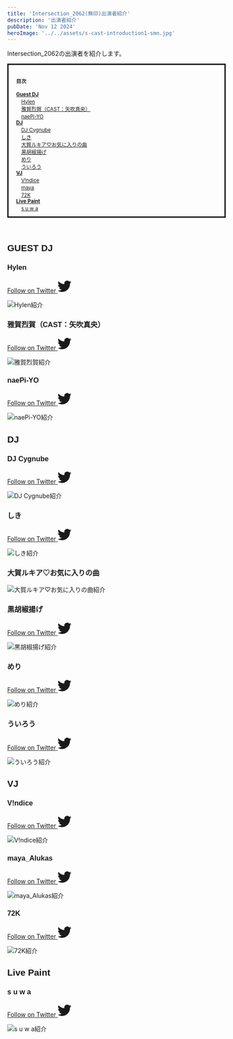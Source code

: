 ```yaml
---
title: 'Intersection_2062(無印)出演者紹介'
description: '出演者紹介'
pubDate: 'Nov 12 2024'
heroImage: '../../assets/s-cast-introduction1-smn.jpg'
---
```

Intersection_2062の出演者を紹介します。

<span style="font-size: smaller;">
<ol class="index">
    <h4>目次</h4>
    <li class="h2"><a href="#guestdj">Guest DJ</a></li>
        <li>　<a href="#hylen">Hylen</a></li>
        <li>　<a href="#rekka">雅賀烈賀（CAST：矢吹真央）</a></li>
        <li>　<a href="#naepiyo">naePi-YO</a></li>
    <li class="h2"><a href="#dj">DJ</a></li>
        <li>　<a href="#Cygnube">DJ Cygnube</a></li>
        <li>　<a href="#shiki">しき</a></li>
        <li>　<a href="#genka">大賀ルキア♡お気に入りの曲</a></li>
        <li>　<a href="#faio">黒胡椒揚げ</a></li>
        <li>　<a href="#hylen">めり</a></li>
        <li>　<a href="#hylen">ういろう</a></li>
    <li class="h2"><a href="#vj">VJ</a></li>
        <li>　<a href="#vindice">V!ndice</a></li>
        <li>　<a href="#maya">maya</a></li>
        <li>　<a href="#72k">72K</a></li>
    <li class="h2"><a href="#lp">Live Paint</a></li>
        <li>　<a href="#suwa">s u w a</a></li>
    </li>
</ol>
</span>

<br>

<h2 id="guestdj">GUEST DJ</h2>
<div class="name-and-x">
    <h3 id="hylen">Hylen</h3> 
    <div class="social-links">
        <a href="https://x.com/Hylen_JP" target="_blank">
            <span class="sr-only">Follow on Twitter</span>
            <svg viewBox="0 0 16 16" aria-hidden="true" width="32" height="32"
                ><path
                    fill="currentColor"
                    d="M5.026 15c6.038 0 9.341-5.003 9.341-9.334 0-.14 0-.282-.006-.422A6.685 6.685 0 0 0 16 3.542a6.658 6.658 0 0 1-1.889.518 3.301 3.301 0 0 0 1.447-1.817 6.533 6.533 0 0 1-2.087.793A3.286 3.286 0 0 0 7.875 6.03a9.325 9.325 0 0 1-6.767-3.429 3.289 3.289 0 0 0 1.018 4.382A3.323 3.323 0 0 1 .64 6.575v.045a3.288 3.288 0 0 0 2.632 3.218 3.203 3.203 0 0 1-.865.115 3.23 3.23 0 0 1-.614-.057 3.283 3.283 0 0 0 3.067 2.277A6.588 6.588 0 0 1 .78 13.58a6.32 6.32 0 0 1-.78-.045A9.344 9.344 0 0 0 5.026 15z"
                ></path></svg
            >
        </a>
    </div>
</div>
    
![Hylen紹介](../../assets/1-introduction/1hylen.jpg)

<div class="name-and-x">
    <h3 id="rekka">雅賀烈賀（CAST：矢吹真央）</h3>  
    <div class="social-links">
        <a href="https://x.com/mao__y13" target="_blank">
            <span class="sr-only">Follow on Twitter</span>
            <svg viewBox="0 0 16 16" aria-hidden="true" width="32" height="32"
                ><path
                    fill="currentColor"
                    d="M5.026 15c6.038 0 9.341-5.003 9.341-9.334 0-.14 0-.282-.006-.422A6.685 6.685 0 0 0 16 3.542a6.658 6.658 0 0 1-1.889.518 3.301 3.301 0 0 0 1.447-1.817 6.533 6.533 0 0 1-2.087.793A3.286 3.286 0 0 0 7.875 6.03a9.325 9.325 0 0 1-6.767-3.429 3.289 3.289 0 0 0 1.018 4.382A3.323 3.323 0 0 1 .64 6.575v.045a3.288 3.288 0 0 0 2.632 3.218 3.203 3.203 0 0 1-.865.115 3.23 3.23 0 0 1-.614-.057 3.283 3.283 0 0 0 3.067 2.277A6.588 6.588 0 0 1 .78 13.58a6.32 6.32 0 0 1-.78-.045A9.344 9.344 0 0 0 5.026 15z"
                ></path></svg
            >
        </a>
    </div>
</div>

![雅賀烈賀紹介](../../assets/1-introduction/1rekka.jpg)

<div class="name-and-x">
	<h3 id="naepiyo">naePi-YO</h3> 
	<div class="social-links">
		<a href="https://x.com/nae_ashiro" target="_blank">
			<span class="sr-only">Follow on Twitter</span>
				<svg viewBox="0 0 16 16" aria-hidden="true" width="32" height="32"
					><path
						fill="currentColor"
						d="M5.026 15c6.038 0 9.341-5.003 9.341-9.334 0-.14 0-.282-.006-.422A6.685 6.685 0 0 0 16 3.542a6.658 6.658 0 0 1-1.889.518 3.301 3.301 0 0 0 1.447-1.817 6.533 6.533 0 0 1-2.087.793A3.286 3.286 0 0 0 7.875 6.03a9.325 9.325 0 0 1-6.767-3.429 3.289 3.289 0 0 0 1.018 4.382A3.323 3.323 0 0 1 .64 6.575v.045a3.288 3.288 0 0 0 2.632 3.218 3.203 3.203 0 0 1-.865.115 3.23 3.23 0 0 1-.614-.057 3.283 3.283 0 0 0 3.067 2.277A6.588 6.588 0 0 1 .78 13.58a6.32 6.32 0 0 1-.78-.045A9.344 9.344 0 0 0 5.026 15z"
					></path></svg
				>
		</a>
	</div>
</div>

![naePi-YO紹介](../../assets/1-introduction/1naepiyo.jpg)

<h2 id="dj">DJ</h2>
<div class="name-and-x">
	<h3 id="Cygnube">DJ Cygnube</h3> 
	<div class="social-links">
		<a href="https://x.com/albNo273" target="_blank">
			<span class="sr-only">Follow on Twitter</span>
				<svg viewBox="0 0 16 16" aria-hidden="true" width="32" height="32"
					><path
						fill="currentColor"
						d="M5.026 15c6.038 0 9.341-5.003 9.341-9.334 0-.14 0-.282-.006-.422A6.685 6.685 0 0 0 16 3.542a6.658 6.658 0 0 1-1.889.518 3.301 3.301 0 0 0 1.447-1.817 6.533 6.533 0 0 1-2.087.793A3.286 3.286 0 0 0 7.875 6.03a9.325 9.325 0 0 1-6.767-3.429 3.289 3.289 0 0 0 1.018 4.382A3.323 3.323 0 0 1 .64 6.575v.045a3.288 3.288 0 0 0 2.632 3.218 3.203 3.203 0 0 1-.865.115 3.23 3.23 0 0 1-.614-.057 3.283 3.283 0 0 0 3.067 2.277A6.588 6.588 0 0 1 .78 13.58a6.32 6.32 0 0 1-.78-.045A9.344 9.344 0 0 0 5.026 15z"
					></path></svg
				>
		</a>
	</div>
</div>

![DJ Cygnube紹介](../../assets/1-introduction/1cygnube.jpg)

<div class="name-and-x">
	<h3 id="shiki">しき</h3>  
	<div class="social-links">
		<a href="https://x.com/4_ki_ta" target="_blank">
			<span class="sr-only">Follow on Twitter</span>
				<svg viewBox="0 0 16 16" aria-hidden="true" width="32" height="32"
					><path
						fill="currentColor"
						d="M5.026 15c6.038 0 9.341-5.003 9.341-9.334 0-.14 0-.282-.006-.422A6.685 6.685 0 0 0 16 3.542a6.658 6.658 0 0 1-1.889.518 3.301 3.301 0 0 0 1.447-1.817 6.533 6.533 0 0 1-2.087.793A3.286 3.286 0 0 0 7.875 6.03a9.325 9.325 0 0 1-6.767-3.429 3.289 3.289 0 0 0 1.018 4.382A3.323 3.323 0 0 1 .64 6.575v.045a3.288 3.288 0 0 0 2.632 3.218 3.203 3.203 0 0 1-.865.115 3.23 3.23 0 0 1-.614-.057 3.283 3.283 0 0 0 3.067 2.277A6.588 6.588 0 0 1 .78 13.58a6.32 6.32 0 0 1-.78-.045A9.344 9.344 0 0 0 5.026 15z"
					></path></svg
				>
		</a>
	</div>
</div>

![しき紹介](../../assets/1-introduction/1shiki.jpg)

<h3 id="genka">大賀ルキア♡お気に入りの曲</h3> 

![大賀ルキア♡お気に入りの曲紹介](../../assets/1-introduction/1genka.jpg)

<div class="name-and-x">
	<h3 id="faio">黒胡椒揚げ</h3> 
	<div class="social-links">
		<a href="https://x.com/BP_renkon" target="_blank">
			<span class="sr-only">Follow on Twitter</span>
				<svg viewBox="0 0 16 16" aria-hidden="true" width="32" height="32"
					><path
						fill="currentColor"
						d="M5.026 15c6.038 0 9.341-5.003 9.341-9.334 0-.14 0-.282-.006-.422A6.685 6.685 0 0 0 16 3.542a6.658 6.658 0 0 1-1.889.518 3.301 3.301 0 0 0 1.447-1.817 6.533 6.533 0 0 1-2.087.793A3.286 3.286 0 0 0 7.875 6.03a9.325 9.325 0 0 1-6.767-3.429 3.289 3.289 0 0 0 1.018 4.382A3.323 3.323 0 0 1 .64 6.575v.045a3.288 3.288 0 0 0 2.632 3.218 3.203 3.203 0 0 1-.865.115 3.23 3.23 0 0 1-.614-.057 3.283 3.283 0 0 0 3.067 2.277A6.588 6.588 0 0 1 .78 13.58a6.32 6.32 0 0 1-.78-.045A9.344 9.344 0 0 0 5.026 15z"
					></path></svg
				>
		</a>
	</div>
</div>

![黒胡椒揚げ紹介](../../assets/1-introduction/1faio.jpg)

<div class="name-and-x">
	<h3 id="mery">めり</h3> 
	<div class="social-links">
		<a href="https://x.com/d1ggtter" target="_blank">
			<span class="sr-only">Follow on Twitter</span>
				<svg viewBox="0 0 16 16" aria-hidden="true" width="32" height="32"
					><path
						fill="currentColor"
						d="M5.026 15c6.038 0 9.341-5.003 9.341-9.334 0-.14 0-.282-.006-.422A6.685 6.685 0 0 0 16 3.542a6.658 6.658 0 0 1-1.889.518 3.301 3.301 0 0 0 1.447-1.817 6.533 6.533 0 0 1-2.087.793A3.286 3.286 0 0 0 7.875 6.03a9.325 9.325 0 0 1-6.767-3.429 3.289 3.289 0 0 0 1.018 4.382A3.323 3.323 0 0 1 .64 6.575v.045a3.288 3.288 0 0 0 2.632 3.218 3.203 3.203 0 0 1-.865.115 3.23 3.23 0 0 1-.614-.057 3.283 3.283 0 0 0 3.067 2.277A6.588 6.588 0 0 1 .78 13.58a6.32 6.32 0 0 1-.78-.045A9.344 9.344 0 0 0 5.026 15z"
					></path></svg
				>
		</a>
	</div>
</div>

![めり紹介](../../assets/1-introduction/1mery.jpg)

<div class="name-and-x">
	<h3 id="willow">ういろう</h3> 
	<div class="social-links">
		<a href="https://x.com/willow_2b" target="_blank">
			<span class="sr-only">Follow on Twitter</span>
				<svg viewBox="0 0 16 16" aria-hidden="true" width="32" height="32"
					><path
						fill="currentColor"
						d="M5.026 15c6.038 0 9.341-5.003 9.341-9.334 0-.14 0-.282-.006-.422A6.685 6.685 0 0 0 16 3.542a6.658 6.658 0 0 1-1.889.518 3.301 3.301 0 0 0 1.447-1.817 6.533 6.533 0 0 1-2.087.793A3.286 3.286 0 0 0 7.875 6.03a9.325 9.325 0 0 1-6.767-3.429 3.289 3.289 0 0 0 1.018 4.382A3.323 3.323 0 0 1 .64 6.575v.045a3.288 3.288 0 0 0 2.632 3.218 3.203 3.203 0 0 1-.865.115 3.23 3.23 0 0 1-.614-.057 3.283 3.283 0 0 0 3.067 2.277A6.588 6.588 0 0 1 .78 13.58a6.32 6.32 0 0 1-.78-.045A9.344 9.344 0 0 0 5.026 15z"
					></path></svg
				>
		</a>
	</div>
</div>

![ういろう紹介](../../assets/1-introduction/1willow.jpg)

<h2 id="vj">VJ</h2>
<div class="name-and-x">
	<h3 id="vindice">V!ndice</h3> 
	<div class="social-links">
		<a href="https://x.com/vindice0" target="_blank">
			<span class="sr-only">Follow on Twitter</span>
				<svg viewBox="0 0 16 16" aria-hidden="true" width="32" height="32"
					><path
						fill="currentColor"
						d="M5.026 15c6.038 0 9.341-5.003 9.341-9.334 0-.14 0-.282-.006-.422A6.685 6.685 0 0 0 16 3.542a6.658 6.658 0 0 1-1.889.518 3.301 3.301 0 0 0 1.447-1.817 6.533 6.533 0 0 1-2.087.793A3.286 3.286 0 0 0 7.875 6.03a9.325 9.325 0 0 1-6.767-3.429 3.289 3.289 0 0 0 1.018 4.382A3.323 3.323 0 0 1 .64 6.575v.045a3.288 3.288 0 0 0 2.632 3.218 3.203 3.203 0 0 1-.865.115 3.23 3.23 0 0 1-.614-.057 3.283 3.283 0 0 0 3.067 2.277A6.588 6.588 0 0 1 .78 13.58a6.32 6.32 0 0 1-.78-.045A9.344 9.344 0 0 0 5.026 15z"
					></path></svg
				>
		</a>
	</div>
</div>

![V!ndice紹介](../../assets/1-introduction/1vindice.jpg)

<div class="name-and-x">
	<h3 id="maya">maya_Alukas</h3> 
	<div class="social-links">
		<a href="https://x.com/maya_Alukas" target="_blank">
			<span class="sr-only">Follow on Twitter</span>
				<svg viewBox="0 0 16 16" aria-hidden="true" width="32" height="32"
					><path
						fill="currentColor"
						d="M5.026 15c6.038 0 9.341-5.003 9.341-9.334 0-.14 0-.282-.006-.422A6.685 6.685 0 0 0 16 3.542a6.658 6.658 0 0 1-1.889.518 3.301 3.301 0 0 0 1.447-1.817 6.533 6.533 0 0 1-2.087.793A3.286 3.286 0 0 0 7.875 6.03a9.325 9.325 0 0 1-6.767-3.429 3.289 3.289 0 0 0 1.018 4.382A3.323 3.323 0 0 1 .64 6.575v.045a3.288 3.288 0 0 0 2.632 3.218 3.203 3.203 0 0 1-.865.115 3.23 3.23 0 0 1-.614-.057 3.283 3.283 0 0 0 3.067 2.277A6.588 6.588 0 0 1 .78 13.58a6.32 6.32 0 0 1-.78-.045A9.344 9.344 0 0 0 5.026 15z"
					></path></svg
				>
		</a>
	</div>
</div>

![maya_Alukas紹介](../../assets/1-introduction/1maya.jpg)

<div class="name-and-x">
	<h3 id="72k">72K</h3> 
	<div class="social-links">
		<a href="https://x.com/72K_Nanika" target="_blank">
			<span class="sr-only">Follow on Twitter</span>
				<svg viewBox="0 0 16 16" aria-hidden="true" width="32" height="32"
					><path
						fill="currentColor"
						d="M5.026 15c6.038 0 9.341-5.003 9.341-9.334 0-.14 0-.282-.006-.422A6.685 6.685 0 0 0 16 3.542a6.658 6.658 0 0 1-1.889.518 3.301 3.301 0 0 0 1.447-1.817 6.533 6.533 0 0 1-2.087.793A3.286 3.286 0 0 0 7.875 6.03a9.325 9.325 0 0 1-6.767-3.429 3.289 3.289 0 0 0 1.018 4.382A3.323 3.323 0 0 1 .64 6.575v.045a3.288 3.288 0 0 0 2.632 3.218 3.203 3.203 0 0 1-.865.115 3.23 3.23 0 0 1-.614-.057 3.283 3.283 0 0 0 3.067 2.277A6.588 6.588 0 0 1 .78 13.58a6.32 6.32 0 0 1-.78-.045A9.344 9.344 0 0 0 5.026 15z"
					></path></svg
				>
		</a>
	</div>
</div>

![72K紹介](../../assets/1-introduction/172k.jpg)

<h2 id="lp">Live Paint</h2>
<div class="name-and-x">
	<h3 id="suwa">s u w a</h3> 
	<div class="social-links">
		<a href="https://x.com/nemuri_munya" target="_blank">
			<span class="sr-only">Follow on Twitter</span>
				<svg viewBox="0 0 16 16" aria-hidden="true" width="32" height="32"
					><path
						fill="currentColor"
						d="M5.026 15c6.038 0 9.341-5.003 9.341-9.334 0-.14 0-.282-.006-.422A6.685 6.685 0 0 0 16 3.542a6.658 6.658 0 0 1-1.889.518 3.301 3.301 0 0 0 1.447-1.817 6.533 6.533 0 0 1-2.087.793A3.286 3.286 0 0 0 7.875 6.03a9.325 9.325 0 0 1-6.767-3.429 3.289 3.289 0 0 0 1.018 4.382A3.323 3.323 0 0 1 .64 6.575v.045a3.288 3.288 0 0 0 2.632 3.218 3.203 3.203 0 0 1-.865.115 3.23 3.23 0 0 1-.614-.057 3.283 3.283 0 0 0 3.067 2.277A6.588 6.588 0 0 1 .78 13.58a6.32 6.32 0 0 1-.78-.045A9.344 9.344 0 0 0 5.026 15z"
					></path></svg
				>
		</a>
	</div>
</div>

![s u w a紹介](../../assets/1-introduction/1suwa.jpg)

<style>
    h2, h3 {
        font-family: 'Helvetica', sans-serif;
    }
    .index {
        padding: 1em 0.5em 1em 1.5em;/*ボックス内の余白*/
        border: solid 3px black;/*線の種類 太さ 色*/
    }
    .h2{
        font-weight: bold;
    }
    ol, li{
        list-style: none;
    }
    h4{
        font-weight: bold;
    }
</style>